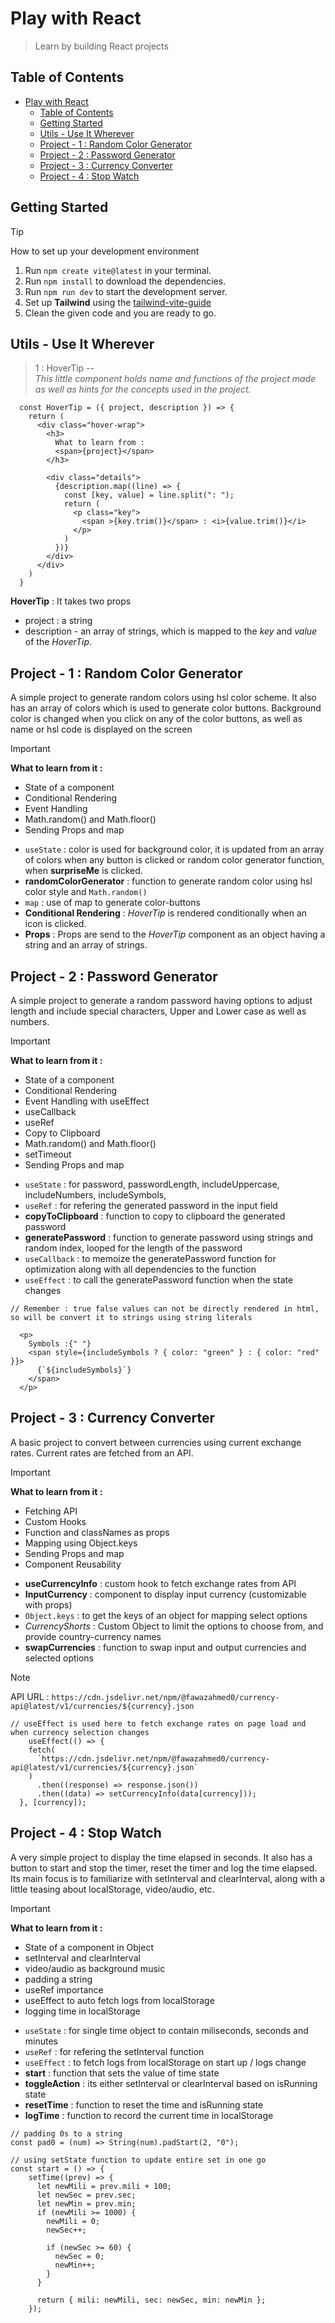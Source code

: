 # Play with React

> Learn by building React projects

## Table of Contents

- [Play with React](#play-with-react)
  - [Table of Contents](#table-of-contents)
  - [Getting Started](#getting-started)
  - [Utils - Use It Wherever](#utils---use-it-wherever)
  - [Project - 1 : Random Color Generator](#project---1--random-color-generator)
  - [Project - 2 : Password Generator](#project---2--password-generator)
  - [Project - 3 : Currency Converter](#project---3--currency-converter)
  - [Project - 4 : Stop Watch](#project---4--stop-watch)

## Getting Started

> [!TIP]
> How to set up your development environment

1. Run `npm create vite@latest` in your terminal.
2. Run `npm install` to download the dependencies.
3. Run `npm run dev` to start the development server.
4. Set up **Tailwind** using the [tailwind-vite-guide](https://tailwindcss.com/docs/guides/vite)
5. Clean the given code and you are ready to go.

## Utils - Use It Wherever

> 1 : HoverTip --  
> _This little component holds name and functions of the project made as well as hints for the concepts used in the project._

```JSX
  const HoverTip = ({ project, description }) => {
    return (
      <div class="hover-wrap">
        <h3>
          What to learn from :
          <span>{project}</span>
        </h3>

        <div class="details">
          {description.map((line) => {
            const [key, value] = line.split(": ");
            return (
              <p class="key">
                <span >{key.trim()}</span> : <i>{value.trim()}</i>
              </p>
            )
          })}
        </div>
      </div>
    )
  }
```

**HoverTip** : It takes two props

- project : a string
- description - an array of strings, which is mapped to the _key_ and _value_ of the _HoverTip_.

## Project - 1 : Random Color Generator

A simple project to generate random colors using hsl color scheme.
It also has an array of colors which is used to generate color buttons.
Background color is changed when you click on any of the color buttons, as well as name or hsl code is displayed on the screen

> [!IMPORTANT]  
> **What to learn from it :**
>
> - State of a component
> - Conditional Rendering
> - Event Handling
> - Math.random() and Math.floor()
> - Sending Props and map

- `useState` : color is used for background color, it is updated from an array of colors when any button is clicked or random color generator function, when **surpriseMe** is clicked.
- **randomColorGenerator** : function to generate random color using hsl color style and `Math.random()`
- `map` : use of map to generate color-buttons
- **Conditional Rendering** : _HoverTip_ is rendered conditionally when an icon is clicked.
- **Props** : Props are send to the _HoverTip_ component as an object having a string and an array of strings.

## Project - 2 : Password Generator

A simple project to generate a random password having options to adjust length and include special characters, Upper and Lower case as well as numbers.

> [!IMPORTANT]  
> **What to learn from it :**
>
> - State of a component
> - Conditional Rendering
> - Event Handling with useEffect
> - useCallback
> - useRef
> - Copy to Clipboard
> - Math.random() and Math.floor()
> - setTimeout
> - Sending Props and map

- `useState` : for password, passwordLength, includeUppercase, includeNumbers, includeSymbols,
- `useRef` : for refering the generated password in the input field
- **copyToClipboard** : function to copy to clipboard the generated password
- **generatePassword** : function to generate password using strings and random index, looped for the length of the password
- `useCallback` : to memoize the generatePassword function for optimization along with all dependencies to the function
- `useEffect` : to call the generatePassword function when the state changes

```JSX
// Remember : true false values can not be directly rendered in html, so will be convert it to strings using string literals

  <p>
    Symbols :{" "}
    <span style={includeSymbols ? { color: "green" } : { color: "red" }}>
      {`${includeSymbols}`}
    </span>
  </p>

```

## Project - 3 : Currency Converter

A basic project to convert between currencies using current exchange rates.
Current rates are fetched from an API.

> [!IMPORTANT]  
> **What to learn from it :**
>
> - Fetching API
> - Custom Hooks
> - Function and classNames as props
> - Mapping using Object.keys
> - Sending Props and map
> - Component Reusability

- **useCurrencyInfo** : custom hook to fetch exchange rates from API
- **InputCurrency** : component to display input currency (customizable with props)
- `Object.keys` : to get the keys of an object for mapping select options
- _CurrencyShorts_ : Custom Object to limit the options to choose from, and provide country-currency names
- **swapCurrencies** : function to swap input and output currencies and selected options

> [!NOTE]
> API URL : `https://cdn.jsdelivr.net/npm/@fawazahmed0/currency-api@latest/v1/currencies/${currency}.json`

```JSX
// useEffect is used here to fetch exchange rates on page load and when currency selection changes
    useEffect(() => {
    fetch(
      `https://cdn.jsdelivr.net/npm/@fawazahmed0/currency-api@latest/v1/currencies/${currency}.json`
    )
      .then((response) => response.json())
      .then((data) => setCurrencyInfo(data[currency]));
  }, [currency]);

```

## Project - 4 : Stop Watch

A very simple project to display the time elapsed in seconds. It also has a button to start and stop the timer, reset the timer and log the time elapsed.  
Its main focus is to familiarize with setInterval and clearInterval, along with a little teasing about localStorage, video/audio, etc.

> [!IMPORTANT]  
> **What to learn from it :**
>
> - State of a component in Object
> - setInterval and clearInterval
> - video/audio as background music
> - padding a string
> - useRef importance
> - useEffect to auto fetch logs from localStorage
> - logging time in localStorage

- `useState` : for single time object to contain miliseconds, seconds and minutes
- `useRef` : for refering the setInterval function
- `useEffect` : to fetch logs from localStorage on start up / logs change
- **start** : function that sets the value of time state
- **toggleAction** : its either setInterval or clearInterval based on isRunning state
- **resetTime** : function to reset the time and isRunning state
- **logTime** : function to record the current time in localStorage

```JSX
// padding 0s to a string
const pad0 = (num) => String(num).padStart(2, "0");

// using setState function to update entire set in one go
const start = () => {
    setTime((prev) => {
      let newMili = prev.mili + 100;
      let newSec = prev.sec;
      let newMin = prev.min;
      if (newMili >= 1000) {
        newMili = 0;
        newSec++;

        if (newSec >= 60) {
          newSec = 0;
          newMin++;
        }
      }

      return { mili: newMili, sec: newSec, min: newMin };
    });

```
